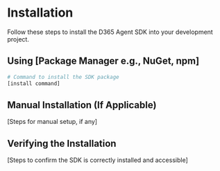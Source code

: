 # Installation

Follow these steps to install the D365 Agent SDK into your development project.

## Using [Package Manager e.g., NuGet, npm]

```bash
# Command to install the SDK package
[install command]
```

## Manual Installation (If Applicable)

[Steps for manual setup, if any]

## Verifying the Installation

[Steps to confirm the SDK is correctly installed and accessible]
